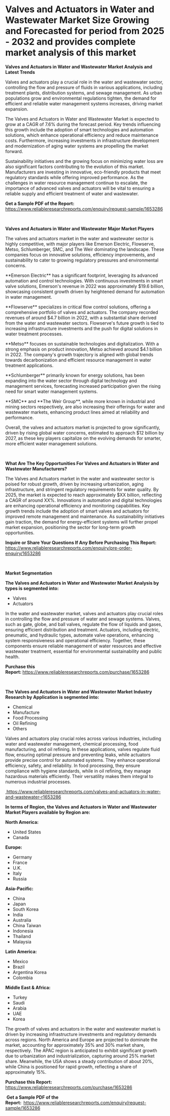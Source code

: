 <p><h1>Valves and Actuators in Water and Wastewater Market Size Growing and Forecasted for period from 2025 - 2032 and provides complete market analysis of this market</h1></p><p><strong>Valves and Actuators in Water and Wastewater Market Analysis and Latest Trends</strong></p>
<p><p>Valves and actuators play a crucial role in the water and wastewater sector, controlling the flow and pressure of fluids in various applications, including treatment plants, distribution systems, and sewage management. As urban populations grow and environmental regulations tighten, the demand for efficient and reliable water management systems increases, driving market expansion.</p><p>The Valves and Actuators in Water and Wastewater Market is expected to grow at a CAGR of 7.6% during the forecast period. Key trends influencing this growth include the adoption of smart technologies and automation solutions, which enhance operational efficiency and reduce maintenance costs. Furthermore, increasing investments in infrastructure development and modernization of aging water systems are propelling the market forward.</p><p>Sustainability initiatives and the growing focus on minimizing water loss are also significant factors contributing to the evolution of this market. Manufacturers are investing in innovative, eco-friendly products that meet regulatory standards while offering improved performance. As the challenges in water resource management continue to escalate, the importance of advanced valves and actuators will be vital to ensuring a reliable supply and efficient treatment of water and wastewater.</p></p>
<p><strong>Get a Sample PDF of the Report:&nbsp;</strong> <a href="https://www.reliableresearchreports.com/enquiry/request-sample/1653286?utm_campaign=2758&utm_medium=2&utm_source=Github&utm_content=ia&utm_term=18042025&utm_id=valves-and-actuators-in-water-and-wastewater">https://www.reliableresearchreports.com/enquiry/request-sample/1653286</a></p>
<p>&nbsp;</p>
<p><strong>Valves and Actuators in Water and Wastewater Major Market Players</strong></p>
<p><p>The valves and actuators market in the water and wastewater sector is highly competitive, with major players like Emerson Electric, Flowserve, Metso, Schlumberger, SMC, and The Weir dominating the landscape. These companies focus on innovative solutions, efficiency improvements, and sustainability to cater to growing regulatory pressures and environmental concerns.</p><p>**Emerson Electric** has a significant footprint, leveraging its advanced automation and control technologies. With continuous investments in smart valve solutions, Emerson's revenue in 2022 was approximately $19.6 billion, showcasing consistent growth driven by heightened demand for automation in water management.</p><p>**Flowserve** specializes in critical flow control solutions, offering a comprehensive portfolio of valves and actuators. The company recorded revenues of around $4.7 billion in 2022, with a substantial share derived from the water and wastewater sectors. Flowserve's future growth is tied to increasing infrastructure investments and the push for digital solutions in water treatment processes.</p><p>**Metso** focuses on sustainable technologies and digitalization. With a strong emphasis on product innovation, Metso achieved around $4.1 billion in 2022. The company's growth trajectory is aligned with global trends towards decarbonization and efficient resource management in water treatment applications.</p><p>**Schlumberger** primarily known for energy solutions, has been expanding into the water sector through digital technology and management services, forecasting increased participation given the rising need for smart water management systems.</p><p>**SMC** and **The Weir Group**, while more known in industrial and mining sectors respectively, are also increasing their offerings for water and wastewater markets, enhancing product lines aimed at reliability and performance.</p><p>Overall, the valves and actuators market is projected to grow significantly, driven by rising global water concerns, estimated to approach $12 billion by 2027, as these key players capitalize on the evolving demands for smarter, more efficient water management solutions.</p></p>
<p>&nbsp;</p>
<p><strong>What Are The Key Opportunities For Valves and Actuators in Water and Wastewater Manufacturers?</strong></p>
<p><p>The Valves and Actuators market in the water and wastewater sector is poised for robust growth, driven by increasing urbanization, aging infrastructure, and stringent regulatory requirements for water quality. By 2025, the market is expected to reach approximately $XX billion, reflecting a CAGR of around XX%. Innovations in automation and digital technologies are enhancing operational efficiency and monitoring capabilities. Key growth trends include the adoption of smart valves and actuators for improved remote management and maintenance. As sustainability initiatives gain traction, the demand for energy-efficient systems will further propel market expansion, positioning the sector for long-term growth opportunities.</p></p>
<p><strong>Inquire or Share Your Questions If Any Before Purchasing This Report:</strong> <a href="https://www.reliableresearchreports.com/enquiry/pre-order-enquiry/1653286?utm_campaign=2758&utm_medium=2&utm_source=Github&utm_content=ia&utm_term=18042025&utm_id=valves-and-actuators-in-water-and-wastewater">https://www.reliableresearchreports.com/enquiry/pre-order-enquiry/1653286</a></p>
<p>&nbsp;</p>
<p><strong>Market Segmentation</strong></p>
<p><strong>The Valves and Actuators in Water and Wastewater Market Analysis by types is segmented into:</strong></p>
<p><ul><li>Valves</li><li>Actuators</li></ul></p>
<p><p>In the water and wastewater market, valves and actuators play crucial roles in controlling the flow and pressure of water and sewage systems. Valves, such as gate, globe, and ball valves, regulate the flow of liquids and gases, ensuring efficient distribution and treatment. Actuators, including electric, pneumatic, and hydraulic types, automate valve operations, enhancing system responsiveness and operational efficiency. Together, these components ensure reliable management of water resources and effective wastewater treatment, essential for environmental sustainability and public health.</p></p>
<p><strong>Purchase this Report:&nbsp;</strong><a href="https://www.reliableresearchreports.com/purchase/1653286?utm_campaign=2758&utm_medium=2&utm_source=Github&utm_content=ia&utm_term=18042025&utm_id=valves-and-actuators-in-water-and-wastewater">https://www.reliableresearchreports.com/purchase/1653286</a></p>
<p>&nbsp;</p>
<p><strong>The Valves and Actuators in Water and Wastewater Market Industry Research by Application is segmented into:</strong></p>
<p><ul><li>Chemical</li><li>Manufacture</li><li>Food Processing</li><li>Oil Refining</li><li>Others</li></ul></p>
<p><p>Valves and actuators play crucial roles across various industries, including water and wastewater management, chemical processing, food manufacturing, and oil refining. In these applications, valves regulate fluid flow, ensuring optimal pressure and preventing leaks, while actuators provide precise control for automated systems. They enhance operational efficiency, safety, and reliability. In food processing, they ensure compliance with hygiene standards, while in oil refining, they manage hazardous materials efficiently. Their versatility makes them integral to numerous industrial processes.</p></p>
<p><a href="https://www.reliableresearchreports.com/valves-and-actuators-in-water-and-wastewater-r1653286?utm_campaign=2758&utm_medium=2&utm_source=Github&utm_content=ia&utm_term=18042025&utm_id=valves-and-actuators-in-water-and-wastewater">&nbsp;https://www.reliableresearchreports.com/valves-and-actuators-in-water-and-wastewater-r1653286</a></p>
<p><strong>In terms of Region, the Valves and Actuators in Water and Wastewater Market Players available by Region are:</strong></p>
<p>
    <p> <strong> North America: </strong>
        <ul>
            <li>United States</li>
            <li>Canada</li>
        </ul>
        </p> 
    <p> <strong> Europe: </strong>
        <ul>
            <li>Germany</li>
            <li>France</li>
            <li>U.K.</li>
            <li>Italy</li>
            <li>Russia</li>
        </ul>
        </p> 
    <p> <strong> Asia-Pacific: </strong>
        <ul>
            <li>China</li>
            <li>Japan</li>
            <li>South Korea</li>
            <li>India</li>
            <li>Australia</li>
            <li>China Taiwan</li>
            <li>Indonesia</li>
            <li>Thailand</li>
            <li>Malaysia</li>
        </ul>
        </p> 
    <p> <strong> Latin America: </strong>
        <ul>
            <li>Mexico</li>
            <li>Brazil</li>
            <li>Argentina Korea</li>
            <li>Colombia</li>
        </ul>
        </p> 
    <p> <strong> Middle East & Africa: </strong>
        <ul>
            <li>Turkey</li>
            <li>Saudi</li>
            <li>Arabia</li>
            <li>UAE</li>
            <li>Korea</li>
        </ul>
    </p>
    </p>
<p><p>The growth of valves and actuators in the water and wastewater market is driven by increasing infrastructure investments and regulatory demands across regions. North America and Europe are projected to dominate the market, accounting for approximately 35% and 30% market share, respectively. The APAC region is anticipated to exhibit significant growth due to urbanization and industrialization, capturing around 25% market share. Meanwhile, the USA shows a steady contribution of about 20%, while China is positioned for rapid growth, reflecting a share of approximately 15%.</p></p>
<p><strong>Purchase this Report: </strong><a href="https://www.reliableresearchreports.com/purchase/1653286?utm_campaign=2758&utm_medium=2&utm_source=Github&utm_content=ia&utm_term=18042025&utm_id=valves-and-actuators-in-water-and-wastewater">https://www.reliableresearchreports.com/purchase/1653286</a></p>
<p>&nbsp;<strong>Get a Sample PDF of the Report:&nbsp;&nbsp;</strong><a href="https://www.reliableresearchreports.com/enquiry/request-sample/1653286?utm_campaign=2758&utm_medium=2&utm_source=Github&utm_content=ia&utm_term=18042025&utm_id=valves-and-actuators-in-water-and-wastewater">https://www.reliableresearchreports.com/enquiry/request-sample/1653286</a></p>
<p><strong></strong></p>
<p><p></p><p></p><p></p></p>